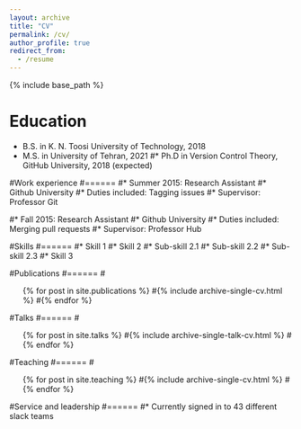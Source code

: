 ```yaml
---
layout: archive
title: "CV"
permalink: /cv/
author_profile: true
redirect_from:
  - /resume
---
```


{% include base_path %}

Education
======
* B.S. in K. N. Toosi University of Technology, 2018
* M.S. in University of Tehran, 2021
#* Ph.D in Version Control Theory, GitHub University, 2018 (expected)

#Work experience
#======
#* Summer 2015: Research Assistant
#* Github University
#* Duties included: Tagging issues
#* Supervisor: Professor Git

#* Fall 2015: Research Assistant
#* Github University
#* Duties included: Merging pull requests
#* Supervisor: Professor Hub
  
#Skills
#======
#* Skill 1
#* Skill 2
#* Sub-skill 2.1
#* Sub-skill 2.2
 #* Sub-skill 2.3
#* Skill 3

#Publications
#======
#<ul>{% for post in site.publications %}
 #{% include archive-single-cv.html %}
 #{% endfor %}</ul>
  
#Talks
#======
 #<ul>{% for post in site.talks %}
  #{% include archive-single-talk-cv.html %}
#{% endfor %}</ul>
  
#Teaching
#======
 #<ul>{% for post in site.teaching %}
 #{% include archive-single-cv.html %}
 #{% endfor %}</ul>
  
#Service and leadership
#======
#* Currently signed in to 43 different slack teams
